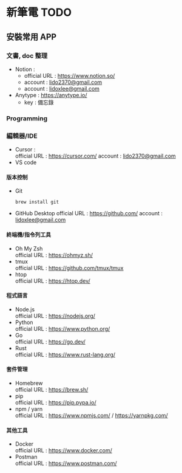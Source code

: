 # 新筆電 TODO

## 安裝常用 APP

### 文書, doc 整理
- Notion : 
    - official URL : https://www.notion.so/
    - account : lido2370@gmail.com
    - account : lidoxlee@gmail.com
- Anytype : 
    https://anytype.io/
    - key : 備忘錄

### Programming
### 編輯器/IDE
- Cursor :  
    official URL : https://cursor.com/
    account : lido2370@gmail.com
- VS code

#### 版本控制
- Git  
    ```
    brew install git
    ```

- GitHub Desktop
    official URL : https://github.com/ 
    account : lidoxlee@gmail.com

#### 終端機/指令列工具
- Oh My Zsh  
    official URL : https://ohmyz.sh/  
- tmux  
    official URL : https://github.com/tmux/tmux  
- htop  
    official URL : https://htop.dev/  

#### 程式語言
- Node.js  
    official URL : https://nodejs.org/
- Python  
    official URL : https://www.python.org/  
- Go  
    official URL : https://go.dev/
- Rust  
    official URL : https://www.rust-lang.org/  

#### 套件管理
- Homebrew  
    official URL : https://brew.sh/  
- pip  
    official URL : https://pip.pypa.io/  
- npm / yarn  
    official URL : https://www.npmjs.com/ / https://yarnpkg.com/  

#### 其他工具
- Docker  
    official URL : https://www.docker.com/  
- Postman  
    official URL : https://www.postman.com/  